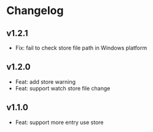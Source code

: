 # Changelog

## v1.2.1

- Fix: fail to check store file path in Windows platform

## v1.2.0

- Feat: add store warning
- Feat: support watch store file change

## v1.1.0

- Feat: support more entry use store
